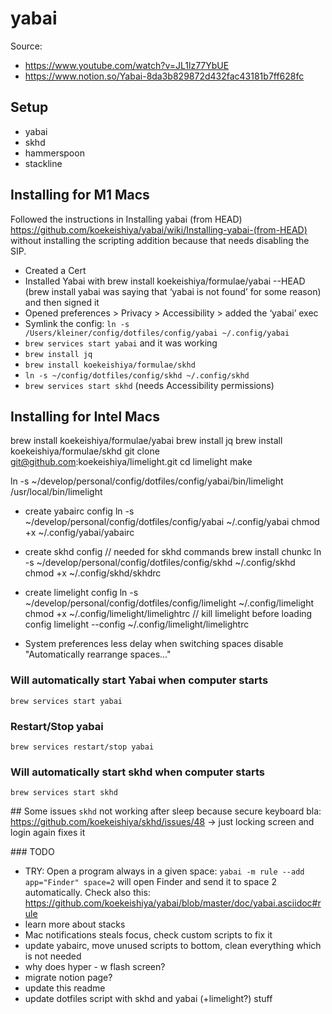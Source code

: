 # yabai

Source:
  * https://www.youtube.com/watch?v=JL1lz77YbUE
  * https://www.notion.so/Yabai-8da3b829872d432fac43181b7ff628fc

## Setup
 * yabai
 * skhd
 * hammerspoon
 * stackline

## Installing for M1 Macs
Followed the instructions in Installing yabai (from HEAD) https://github.com/koekeishiya/yabai/wiki/Installing-yabai-(from-HEAD) without installing the scripting addition because that needs disabling the SIP.
* Created a Cert
* Installed Yabai with brew install koekeishiya/formulae/yabai --HEAD (brew install yabai was saying that ‘yabai is not found’ for some reason) and then signed it
* Opened preferences > Privacy > Accessibility > added the ‘yabai’ exec
* Symlink the config: `ln -s /Users/kleiner/config/dotfiles/config/yabai ~/.config/yabai`
* `brew services start yabai` and it was working
* `brew install jq`
* `brew install koekeishiya/formulae/skhd`
* `ln -s ~/config/dotfiles/config/skhd ~/.config/skhd`
* `brew services start skhd` (needs Accessibility permissions)

## Installing for Intel Macs
brew install koekeishiya/formulae/yabai
brew install jq
brew install koekeishiya/formulae/skhd
git clone git@github.com:koekeishiya/limelight.git
cd limelight
make

ln -s ~/develop/personal/config/dotfiles/config/yabai/bin/limelight /usr/local/bin/limelight

- create yabairc config
ln -s ~/develop/personal/config/dotfiles/config/yabai ~/.config/yabai
chmod +x  ~/.config/yabai/yabairc

- create skhd config
// needed for skhd commands
brew install chunkc
ln -s ~/develop/personal/config/dotfiles/config/skhd ~/.config/skhd
chmod +x  ~/.config/skhd/skhdrc

- create limelight config
ln -s ~/develop/personal/config/dotfiles/config/limelight ~/.config/limelight
chmod +x  ~/.config/limelight/limelightrc
// kill limelight before loading config
limelight --config ~/.config/limelight/limelightrc

- System preferences
less delay when switching spaces
disable "Automatically rearrange spaces..."

### Will automatically start Yabai when computer starts
`brew services start yabai`
### Restart/Stop yabai
`brew services restart/stop yabai`
### Will automatically start skhd when computer starts
`brew services start skhd`

## Some issues
  `skhd` not working after sleep because secure keyboard bla: https://github.com/koekeishiya/skhd/issues/48
    -> just locking screen and login again fixes it

### TODO
  * TRY: Open a program always in a given space: `yabai -m rule --add app="Finder" space=2` will open Finder and send it to space 2 automatically. Check also this: https://github.com/koekeishiya/yabai/blob/master/doc/yabai.asciidoc#rule
  * learn more about stacks
  * Mac notifications steals focus, check custom scripts to fix it
  * update yabairc, move unused scripts to bottom, clean everything which is not needed
  * why does hyper - w flash screen?
  * migrate notion page?
  * update this readme
  * update dotfiles script with skhd and yabai (+limelight?) stuff